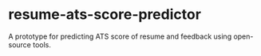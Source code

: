 # resume-ats-score-predictor
A prototype for predicting ATS score of resume and feedback using open-source tools.
